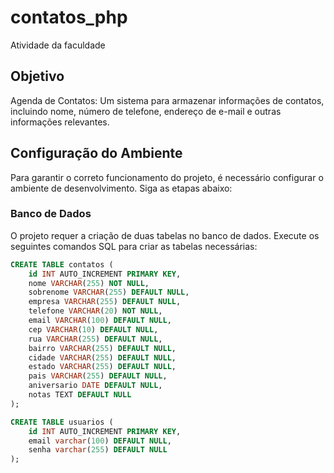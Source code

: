 # contatos_php
Atividade da faculdade

## Objetivo
Agenda de Contatos: Um sistema para armazenar informações de contatos, incluindo nome, número de telefone, endereço de e-mail e outras informações relevantes.

## Configuração do Ambiente

Para garantir o correto funcionamento do projeto, é necessário configurar o ambiente de desenvolvimento. Siga as etapas abaixo:

### Banco de Dados

O projeto requer a criação de duas tabelas no banco de dados. Execute os seguintes comandos SQL para criar as tabelas necessárias:

```sql
CREATE TABLE contatos (
    id INT AUTO_INCREMENT PRIMARY KEY,
    nome VARCHAR(255) NOT NULL,
    sobrenome VARCHAR(255) DEFAULT NULL,
    empresa VARCHAR(255) DEFAULT NULL,
    telefone VARCHAR(20) NOT NULL,
    email VARCHAR(100) DEFAULT NULL,
    cep VARCHAR(10) DEFAULT NULL,
    rua VARCHAR(255) DEFAULT NULL,
    bairro VARCHAR(255) DEFAULT NULL,
    cidade VARCHAR(255) DEFAULT NULL,
    estado VARCHAR(255) DEFAULT NULL,
    pais VARCHAR(255) DEFAULT NULL,
    aniversario DATE DEFAULT NULL,
    notas TEXT DEFAULT NULL
);

CREATE TABLE usuarios (
    id INT AUTO_INCREMENT PRIMARY KEY,
    email varchar(100) DEFAULT NULL,
    senha varchar(255) DEFAULT NULL
);
